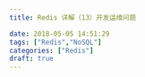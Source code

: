 ```yaml
---
title: Redis 详解（13）开发运维问题

date: 2018-05-05 14:51:29
tags: ["Redis","NoSQL"]
categories: ["Redis"]
draft: true
---
```

